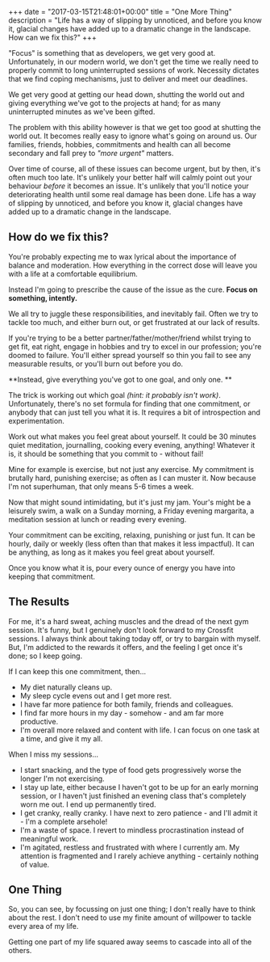 +++
date = "2017-03-15T21:48:01+00:00"
title = "One More Thing"
description = "Life has a way of slipping by unnoticed, and before you know it, glacial changes have added up to a dramatic change in the landscape. How can we fix this?"
+++

"Focus" is something that as developers, we get very good at. Unfortunately, in our modern world, we don't get the time we really need to properly commit to long uninterrupted sessions of work. Necessity dictates that we find coping mechanisms, just to deliver and meet our deadlines. 

We get very good at getting our head down, shutting the world out and giving everything we've got to the projects at hand; for as many uninterrupted minutes as we've been gifted.

The problem with this ability however is that we get too good at shutting the world out. It becomes really easy to ignore what's going on around us. Our families, friends, hobbies, commitments and health can all become secondary and fall prey to *"more urgent"* matters.

Over time of course, all of these issues can become urgent, but by then, it's often much too late. It's unlikely your better half will calmly point out your behaviour *before* it becomes an issue. It's unlikely that you'll notice your deteriorating health until some real damage has been done. Life has a way of slipping by unnoticed, and before you know it, glacial changes have added up to a dramatic change in the landscape.

## How do we fix this?

You're probably expecting me to wax lyrical about the importance of balance and moderation. How everything in the correct dose will leave you with a life at a comfortable equilibrium.

Instead I'm going to prescribe the cause of the issue as the cure. **Focus on something, intently.**

We all try to juggle these responsibilities, and inevitably fail. Often we try to tackle too much, and either burn out, or get frustrated at our lack of results. 

If you're trying to be a better partner/father/mother/friend whilst trying to get fit, eat right, engage in hobbies and try to excel in our profession; you're doomed to failure. You'll either spread yourself so thin you fail to see any measurable results, or you'll burn out before you do.

**Instead, give everything you've got to one goal, and only one. **

The trick is working out which goal *(hint: it probably isn't work)*. Unfortunately, there's no set formula for finding that one commitment, or anybody that can just tell you what it is. It requires a bit of introspection and experimentation. 

Work out what makes you feel great about yourself. It could be 30 minutes quiet meditation, journalling, cooking every evening, anything! Whatever it is, it should be something that you commit to - without fail!

Mine for example is exercise, but not just any exercise. My commitment is brutally hard, punishing exercise; as often as I can muster it. Now because I'm not superhuman, that only means 5-6 times a week.

Now that might sound intimidating, but it's just my jam. Your's might be a leisurely swim, a walk on a Sunday morning, a Friday evening margarita, a meditation session at lunch or reading every evening.

Your commitment can be exciting, relaxing, punishing or just fun. It can be hourly, daily or weekly (less often than that makes it less impactful). It can be anything, as long as it makes you feel great about yourself.

Once you know what it is, pour every ounce of energy you have into keeping that commitment.

## The Results

For me, it's a hard sweat, aching muscles and the dread of the next gym session. It's funny, but I genuinely don't look forward to my Crossfit sessions. I always think about taking today off, or try to bargain with myself. But, I'm addicted to the rewards it offers, and the feeling I get once it's done; so I keep going.

If I can keep this one commitment, then...
* My diet naturally cleans up.
* My sleep cycle evens out and I get more rest.
* I have far more patience for both family, friends and colleagues.
* I find far more hours in my day - somehow - and am far more productive.
* I'm overall more relaxed and content with life. I can focus on one task at a time, and give it my all.

When I miss my sessions...
* I start snacking, and the type of food gets progressively worse the longer I'm not exercising.
* I stay up late, either because I haven't got to be up for an early morning session, or I haven't just finished an evening class that's completely worn me out. I end up permanently tired.
* I get cranky, really cranky. I have next to zero patience - and I'll admit it - I'm a complete arsehole!
* I'm a waste of space. I revert to mindless procrastination instead of meaningful work.
* I'm agitated, restless and frustrated with where I currently am. My attention is fragmented and I rarely achieve anything - certainly nothing of value.

## One Thing
So, you can see, by focussing on just one thing; I don't really have to think about the rest. I don't need to use my finite amount of willpower to tackle every area of my life.

Getting one part of my life squared away seems to cascade into all of the others.

